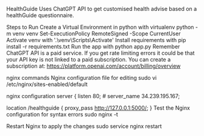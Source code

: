 HealthGuide
Uses ChatGPT API to get customised health advise based on a healthGuide questionnaire.

Steps to Run
Create a Virtual Environment in python with virtualenv python -m venv venv
Set-ExecutionPolicy RemoteSigned -Scope CurrentUser
Activate venv with '.\venv\Scripts\Activate'
Install requirements with pip install -r requirements.txt
Run the app with python app.py
Remember ChatGPT API is a paid service. If you get rate limiting errors it could be that your API key is not linked to a paid subscription. You can create a subscription at: https://platform.openai.com/account/billing/overview

nginx commands
Nginx configuration file for editing
sudo vi /etc/nginx/sites-enabled/default

nginx configuration
server { listen 80; # server_name 34.239.195.167;

location /healthguide {
    proxy_pass http://127.0.0.1:5000/;
}
Test the Nginx configuration for syntax errors
sudo nginx -t

Restart Nginx to apply the changes
sudo service nginx restart
